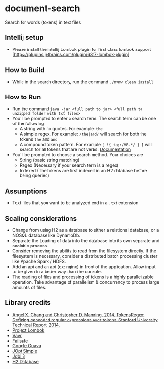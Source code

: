# document-search
Search for words (tokens) in text files

## Intellij setup
- Please install the intellij Lombok plugin for first class lombok support [https://plugins.jetbrains.com/plugin/6317-lombok-plugin]

## How to Build
- While in the search directory, run the command ``` ./mvnw clean install ``` 

## How to Run
- Run the command ``` java -jar <full path to jar> <full path to unzipped folder with txt files> ```
- You'll be prompted to enter a search term.  The search term can be one of the following
  - A string with no quotes.  For example: ```the```
  - A simple regex.  For example: ```/the|and/``` will search for both the tokens ```the``` and ```and```
  - A compound token pattern.  For example ```[ !{ tag:/VB.*/ } ]``` will search for all tokens that are not verbs.  [ Documentation](https://nlp.stanford.edu/software/tokensregex.html)
- You'll be prompted to choose a search method.  Your choices are
  - String (basic string matching)
  - Regex (Necessary if your search term is a regex)
  - Indexed (The tokens are first indexed in an H2 database before being queried)

## Assumptions
- Text files that you want to be analyzed end in a ```.txt``` extension

## Scaling considerations
- Change from using H2 as a database to either a relational database, or a NOSQL database like DynamoDb.
- Separate the Loading of data into the database into its own separate and scalable process.
- Consider removing the ability to read from the filesystem directly.  If the filesystem is necessary, consider a distributed batch processing cluster like Apache Spark / HDFS.
- Add an api and an api (ex: nginx) in front of the application.  Allow input to be given in a better way than the console.
- The reading of files and processing of tokens is a highly parallelizable operation.  Take advantage of parallelism & concurrency to process large amounts of files.

## Library credits
- [Angel X. Chang and Christopher D. Manning. 2014. TokensRegex: Defining cascaded regular expressions over tokens. Stanford University Technical Report, 2014.](https://nlp.stanford.edu/pubs/tokensregex-tr-2014.bib)
- [Project Lombok](https://projectlombok.org/)
- [Vavr](http://www.vavr.io/)
- [Failsafe](https://github.com/jhalterman/failsafe)
- [Google Guava](https://github.com/google/guava)
- [JOpt Simple](https://pholser.github.io/jopt-simple/examples.html)
- [Jdbi 3](http://jdbi.org/)
- [H2 Database](http://www.h2database.com/html/main.html)

